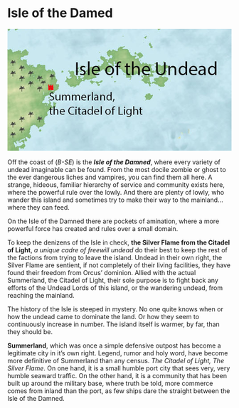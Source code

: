 # Isle of the Damed

![image](https://github.com/gregofgreg5/magick-ink2020/blob/main/images/isle-of-the-undead.jpg)

Off the coast of (*B-SE*) is the ***Isle of the Damned***, where every variety of undead imaginable can be found. From the most docile zombie or ghost to the ever dangerous liches and vampires, you can find them all here. A strange, hideous, familiar hierarchy of service and community exists here, where the powerful rule over the lowly. And there are plenty of lowly, who wander this island and sometimes try to make their way to the mainland… where they can feed.

On the Isle of the Damned there are pockets of amination, where a more powerful force has created and rules over a small domain.

To keep the denizens of the Isle in check, **the Silver Flame from the Citadel of Light**, *a unique cadre of freewill undead* do their best to keep the rest of the factions from trying to leave the island. Undead in their own right, the Silver Flame are sentient, if not completely of their living facilities, they have found their freedom from Orcus’ dominion. Allied with the actual Summerland, the Citadel of Light, their sole purpose is to fight back any efforts of the Undead Lords of this island, or the wandering undead, from reaching the mainland.

The history of the Isle is steeped in mystery. No one quite knows when or how the undead came to dominate the land. Or how they seem to continuously increase in number. The island itself is warmer, by far, than they should be.

**Summerland**, which was once a simple defensive outpost has become a legitimate city in it’s own right. Legend, rumor and holy word, have become more definitive of Summerland than any census. *The Citadel of Light, The Silver Flame*. On one hand, it is a small humble port city that sees very, very humble seaward traffic. On the other hand, it is a community that has been built up around the military base, where truth be told, more commerce comes from inland than the port, as few ships dare the straight between the Isle of the Damned.
